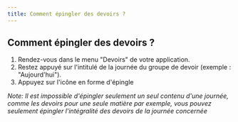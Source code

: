 ```yaml
---
title: Comment épingler des devoirs ?
---
```


## Comment épingler des devoirs ?

1) Rendez-vous dans le menu "Devoirs" de votre application.
2) Restez appuyé sur l'intitulé de la journée du groupe de devoir (exemple : "Aujourd'hui").
3) Appuyez sur l'icône en forme d'épingle

*Note: Il est impossible d'épingler seulement un seul contenu d'une journée, comme les devoirs pour une seule matière par exemple, vous pouvez seulement épingler l'intégralité des devoirs de la journée concernée*


